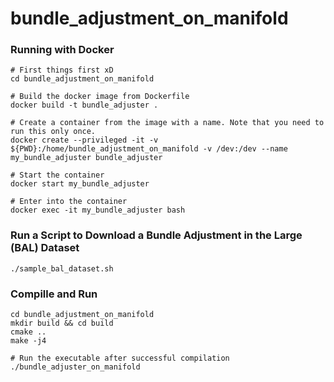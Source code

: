 # bundle_adjustment_on_manifold

### Running with Docker
```shell
# First things first xD
cd bundle_adjustment_on_manifold

# Build the docker image from Dockerfile
docker build -t bundle_adjuster .

# Create a container from the image with a name. Note that you need to run this only once.
docker create --privileged -it -v ${PWD}:/home/bundle_adjustment_on_manifold -v /dev:/dev --name my_bundle_adjuster bundle_adjuster

# Start the container
docker start my_bundle_adjuster

# Enter into the container
docker exec -it my_bundle_adjuster bash
```

### Run a Script to Download a Bundle Adjustment in the Large (BAL) Dataset 
```shell
./sample_bal_dataset.sh
```

### Compille and Run
```shell
cd bundle_adjustment_on_manifold
mkdir build && cd build
cmake ..
make -j4

# Run the executable after successful compilation
./bundle_adjuster_on_manifold
```